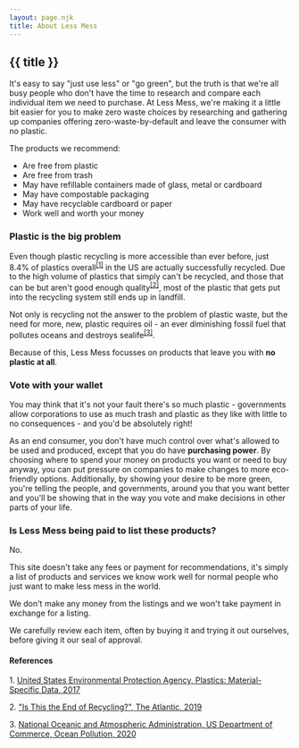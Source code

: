 ```yaml
---
layout: page.njk
title: About Less Mess
---
```

## {{ title }}
<p>It's easy to say "just use less" or "go green", but the truth is that we're all busy people who don't have the time to research and compare each individual item we need to purchase. At Less Mess, we're making it a little bit easier for you to make zero waste choices by researching and gathering up companies offering zero-waste-by-default and leave the consumer with no plastic.</p>
<p>The products we recommend:</p>
<ul>
	<li>Are free from plastic</li>
	<li>Are free from trash</li>
	<li>May have refillable containers made of glass, metal or cardboard</li>
	<li>May have compostable packaging</li>
	<li>May have recyclable cardboard or paper</li>
	<li>Work well and worth your money</li>
</ul>


### Plastic is the big problem
<p>Even though plastic recycling is more accessible than ever before, just 8.4% of plastics overall<sup><a href="#ref1">[1]</a></sup> in the US are actually successfully recycled. Due to the high volume of plastics that simply can't be recycled, and those that can be but aren't good enough quality<sup><a href="#ref2">[2]</a></sup>, most of the plastic that gets put into the recycling system still ends up in landfill.</p>
<p>Not only is recycling not the answer to the problem of plastic waste, but the need for more, new, plastic requires oil - an ever diminishing fossil fuel that pollutes oceans and destroys sealife<sup><a href="#ref3">[3]</a></sup>.</p>
<p>Because of this, Less Mess focusses on products that leave you with <strong>no plastic at all</strong>.</p>

### Vote with your wallet
<p>You may think that it's not your fault there's so much plastic - governments allow corporations to use as much trash and plastic as they like with little to no consequences - and you'd be absolutely right!</p>
<p>As an end consumer, you don't have much control over what's allowed to be used and produced, except that you do have <strong>purchasing power</strong>. By choosing where to spend your money on products you want or need to buy anyway, you can put pressure on companies to make changes to more eco-friendly options. Additionally, by showing your desire to be more green, you're telling the people, and governments, around you that you want better and you'll be showing that in the way you vote and make decisions in other parts of your life.</p>

### Is Less Mess being paid to list these products?
<p>No.</p>
<p>This site doesn't take any fees or payment for recommendations, it's simply a list of products and services we know work well for normal people who just want to make less mess in the world.</p>
<p>We don't make any money from the listings and we won't take payment in exchange for a listing.</p>
<p>We carefully review each item, often by buying it and trying it out ourselves, before giving it our seal of approval.</p>


#### References
<p id="ref1">1. <a href="https://www.epa.gov/facts-and-figures-about-materials-waste-and-recycling/plastics-material-specific-data">United States Environmental Protection Agency, Plastics: Material-Specific Data, 2017</a></p>
<p id="ref2">2. <a href="https://www.theatlantic.com/technology/archive/2019/03/china-has-stopped-accepting-our-trash/584131/">"Is This the End of Recycling?", The Atlantic, 2019</a>
<p id="ref3">3. <a href="https://www.noaa.gov/education/resource-collections/ocean-coasts/ocean-pollution">National Oceanic and Atmospheric Administration, US Department of Commerce, Ocean Pollution, 2020</a>





